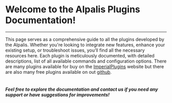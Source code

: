﻿# Welcome to the Alpalis Plugins Documentation!
---

This page serves as a comprehensive guide to all the plugins developed by the Alpalis.
Whether you're looking to integrate new features, enhance your existing setup, or
troubleshoot issues, you’ll find all the necessary resources here. Each plugin is
meticulously documented, with detailed descriptions, list of all available
commands and configuration options.
There are many plugins available for buy on the [ImperialPlugins](https://imperialplugins.com/Unturned/Products)
website but there are also many free plugins available on out [github](https://github.com/Alpalis).
<br>
<br>

##### Feel free to explore the documentation and contact us if you need any support or have suggestions for improvements!